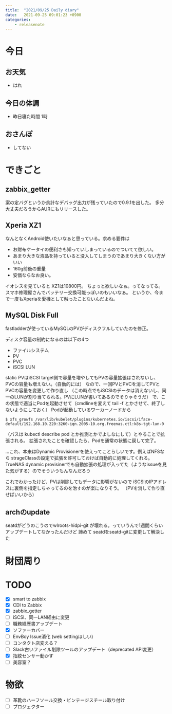 ```yaml
---
title:  "2021/09/25 Daily diary"
date:   2021-09-25 09:01:23 +0900
categories:
    - releasenote
---
```

# 今日

## お天気

* はれ

## 今日の体調

* 昨日寝た時間 1時

## おさんぽ

* してない

# できごと

## zabbix_getter

案の定バグというか余計なデバッグ出力が残っていたので0.9.1を出した。
多分大丈夫だろうからAURにもリリースした。

## Xperia XZ1

なんとなくAndroid使いたいなぁと思っている。求める要件は
* お財布ケータイの便利さも知っていしまっているのでついてて欲しい。
* あまり大きな液晶を持っていると没入してしまうのであまり大きくない方がいい
* 160g前後の重量
* 安価ならなお良い。

イオシスを見ていると XZ1は10800円。 ちょっと欲しいなぁ。ってなってる。
スマホ修理屋さんでバッテリー交換可能っぽいのもいいなぁ。
というか、今まで一度もXperiaを愛機として触ったことないんだよね。

## MySQL Disk Full

fastladderが使っているMySQLのPVがディスクフルしていたのを修正。

ディスク容量の制約になるのは以下の4つ

* ファイルシステム
* PV
* PVC
* iSCSI LUN

static PVはiSCSI target側で容量を増やしてもPVの容量拡張はされないし、PVCの容量も増えない。（自動的には）
なので、一回PVとPVCを消してPVとPVCの容量を変更して作り直し
（この時点でもiSCSIのデータは消えないし、同一のLUNが割り当てられる。PVにLUNが書いてあるのでそりゃそうだ）
で、この状態で適当にPodを起動させて（cmdlineを変えて tail -f とかさせて、終了しないようにしておく）
Podが起動しているワーカーノードから

```
$ xfs_growfs /var/lib/kubelet/plugins/kubernetes.io/iscsi/iface-default/192.168.10.220:3260-iqn.2005-10.org.freenas.ctl:k8s-tgt-lun-0
```

（パスは kubectl describe pod とか推測とかでよしなにして）とやることで拡張される。
拡張されたことを確認したら、Podを通常の状態に戻して完了。

…これ、本来はDynamic Provisionerを使えってことらしいです。例えばNFSなら strageClassの設定で拡張を許可しておけば自動的に処理してくれる。
TrueNAS dynamic provisinerでも自動拡張の処理が入ってた（ようなissueを見た気がする）のでそういうもんなんだろう

これでわかったけど、PVは削除してもデータに影響がないので iSCSIのIPアドレスに裏側を指定しちゃってるのを治すのが楽になりそう。
（PVを消して作り直せばいいから)

## archのupdate

seatdがどうのこうのでwlroots-hidpi-git が壊れる。っていうんで1週間くらいアップデートしてなかったんだけど
諦めて seatdをseatd-gitに変更して解決した

# 財団周り


# TODO 

- [x] smart to zabbix
- [x] CDI to Zabbix
- [x] zabbix_getter
- [ ] iSCSI、同一LAN経由に変更
- [ ] 職務経歴書アップデート
- [x] ソファーカバー
- [ ] EnvBoy Issue消化 (web settingほしい)
- [ ] コンタクト店変える？
- [ ] Slack古いファイル削除ツールのアップデート（deprecated API変更）
- [x] 指紋センサー動かす
- [ ] 美容室？

# 物欲

- [ ] 革靴のハーフソール交換・ビンテージスチール取り付け
- [ ] プロジェクター
